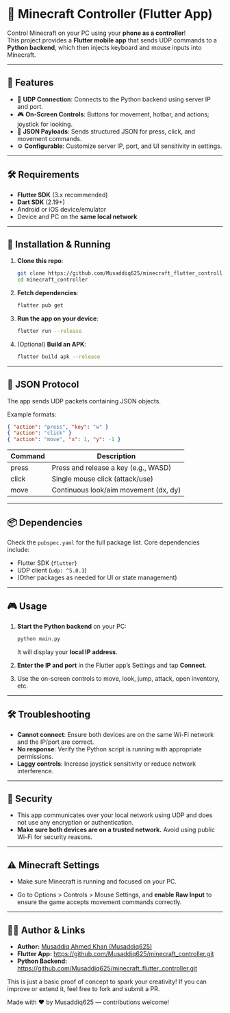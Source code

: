 # 📱 Minecraft Controller (Flutter App)

Control Minecraft on your PC using your **phone as a controller**!\
This project provides a **Flutter mobile app** that sends UDP commands to a **Python backend**, which then injects keyboard and mouse inputs into Minecraft.

---

## 🚀 Features

- 🔗 **UDP Connection**: Connects to the Python backend using server IP and port.
- 🎮 **On-Screen Controls**: Buttons for movement, hotbar, and actions; joystick for looking.
- 🔄 **JSON Payloads**: Sends structured JSON for press, click, and movement commands.
- ⚙️ **Configurable**: Customize server IP, port, and UI sensitivity in settings.

---

## 🛠️ Requirements

- **Flutter SDK** (3.x recommended)
- **Dart SDK** (2.19+)
- Android or iOS device/emulator
- Device and PC on the **same local network**

---

## 🚀 Installation & Running

1. **Clone this repo**:

   ```bash
   git clone https://github.com/Musaddiq625/minecraft_flutter_controller.git
   cd minecraft_controller
   ```

2. **Fetch dependencies**:

   ```bash
   flutter pub get
   ```

3. **Run the app on your device**:

   ```bash
   flutter run --release
   ```

4. (Optional) **Build an APK**:

   ```bash
   flutter build apk --release
   ```

---

## 📝 JSON Protocol

The app sends UDP packets containing JSON objects.

Example formats:

```json
{ "action": "press", "key": "w" }
{ "action": "click" }
{ "action": "move", "x": 1, "y": -1 }
```

| Command | Description                           |
| ------- | ------------------------------------- |
| press   | Press and release a key (e.g., WASD)  |
| click   | Single mouse click (attack/use)       |
| move    | Continuous look/aim movement (dx, dy) |

---

## 📦 Dependencies

Check the `pubspec.yaml` for the full package list. Core dependencies include:

- Flutter SDK (`flutter`)
- UDP client (`udp: ^5.0.3`)
- (Other packages as needed for UI or state management)

---

## 🎮 Usage

1. **Start the Python backend** on your PC:

   ```bash
   python main.py
   ```

   It will display your **local IP address**.

2. **Enter the IP and port** in the Flutter app’s Settings and tap **Connect**.

3. Use the on-screen controls to move, look, jump, attack, open inventory, etc.

---

## 🛠️ Troubleshooting

- **Cannot connect**: Ensure both devices are on the same Wi-Fi network and the IP/port are correct.
- **No response**: Verify the Python script is running with appropriate permissions.
- **Laggy controls**: Increase joystick sensitivity or reduce network interference.

---


## 🔐 Security

- This app communicates over your local network using UDP and does not use any encryption or authentication.
- **Make sure both devices are on a trusted network.** Avoid using public Wi-Fi for security reasons.

---

## ⚠️ Minecraft Settings

- Make sure Minecraft is running and focused on your PC.

- Go to Options > Controls > Mouse Settings, and **enable Raw Input** to ensure the game accepts movement commands correctly.

---

## 🧑‍💻 Author & Links

- **Author:** [Musaddiq Ahmed Khan (Musaddiq625)](https://github.com/Musaddiq625)
- **Flutter App:** https://github.com/Musaddiq625/minecraft_controller.git
- **Python Backend:** https://github.com/Musaddiq625/minecraft_flutter_controller.git

This is just a basic proof of concept to spark your creativity! If you can improve or extend it, feel free to fork and submit a PR.

Made with ❤️ by Musaddiq625 — contributions welcome!

